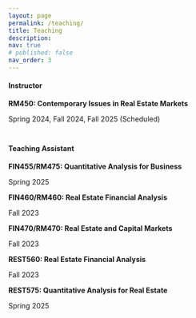 ```yaml
---
layout: page
permalink: /teaching/
title: Teaching
description:
nav: true
# published: false
nav_order: 3
---
```


#### **Instructor**

**RM450: Contemporary Issues in Real Estate Markets**

Spring 2024, Fall 2024, Fall 2025 (Scheduled)

<p style="margin-top: 3em;"></p>

#### **Teaching Assistant**

**FIN455/RM475: Quantitative Analysis for Business** 

Spring 2025

<p style="margin-top: 1em;"></p>

**FIN460/RM460: Real Estate Financial Analysis**

Fall 2023

<p style="margin-top: 1em;"></p>

**FIN470/RM470: Real Estate and Capital Markets**

Fall 2023

<p style="margin-top: 1em;"></p>

**REST560: Real Estate Financial Analysis**

Fall 2023

<p style="margin-top: 1em;"></p>

**REST575: Quantitative Analysis for Real Estate**

Spring 2025